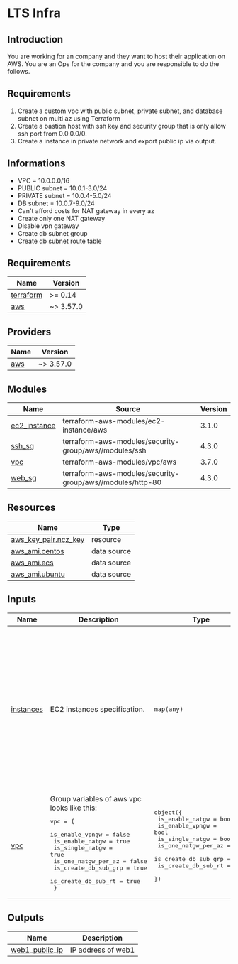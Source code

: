 # LTS Infra

## Introduction

You are working for an company and they want to host their application on AWS. You are an Ops for the company and you are responsible to do the follows.


## Requirements

1. Create a custom vpc with public subnet, private subnet, and database subnet on multi az using Terraform
2. Create a bastion host with ssh key and security group that is only allow ssh port from 0.0.0.0/0.
3. Create a instance in private network and export public ip via output.

## Informations
- VPC = 10.0.0.0/16
- PUBLIC subnet = 10.0.1-3.0/24
- PRIVATE subnet = 10.0.4-5.0/24
- DB subnet = 10.0.7-9.0/24
- Can't afford costs for NAT gateway in every az
- Create only one NAT gateway
- Disable vpn gateway
- Create db subnet group
- Create db subnet route table


<!-- BEGINNING OF PRE-COMMIT-TERRAFORM DOCS HOOK -->
## Requirements

| Name | Version |
|------|---------|
| <a name="requirement_terraform"></a> [terraform](#requirement\_terraform) | >= 0.14 |
| <a name="requirement_aws"></a> [aws](#requirement\_aws) | ~> 3.57.0 |

## Providers

| Name | Version |
|------|---------|
| <a name="provider_aws"></a> [aws](#provider\_aws) | ~> 3.57.0 |

## Modules

| Name | Source | Version |
|------|--------|---------|
| <a name="module_ec2_instance"></a> [ec2\_instance](#module\_ec2\_instance) | terraform-aws-modules/ec2-instance/aws | 3.1.0 |
| <a name="module_ssh_sg"></a> [ssh\_sg](#module\_ssh\_sg) | terraform-aws-modules/security-group/aws//modules/ssh | 4.3.0 |
| <a name="module_vpc"></a> [vpc](#module\_vpc) | terraform-aws-modules/vpc/aws | 3.7.0 |
| <a name="module_web_sg"></a> [web\_sg](#module\_web\_sg) | terraform-aws-modules/security-group/aws//modules/http-80 | 4.3.0 |

## Resources

| Name | Type |
|------|------|
| [aws_key_pair.ncz_key](https://registry.terraform.io/providers/hashicorp/aws/latest/docs/resources/key_pair) | resource |
| [aws_ami.centos](https://registry.terraform.io/providers/hashicorp/aws/latest/docs/data-sources/ami) | data source |
| [aws_ami.ecs](https://registry.terraform.io/providers/hashicorp/aws/latest/docs/data-sources/ami) | data source |
| [aws_ami.ubuntu](https://registry.terraform.io/providers/hashicorp/aws/latest/docs/data-sources/ami) | data source |

## Inputs

| Name | Description | Type | Default | Required |
|------|-------------|------|---------|:--------:|
| <a name="input_instances"></a> [instances](#input\_instances) | EC2 instances specification. | `map(any)` | <pre>{<br>  "bastion": {<br>    "distro": "ubuntu",<br>    "instance_type": "t2.micro",<br>    "is_mon": true,<br>    "network": "public3",<br>    "sg": "ssh_sg",<br>    "ssh_key": "ncz"<br>  },<br>  "web1": {<br>    "distro": "centos",<br>    "instance_type": "t3.micro",<br>    "is_mon": false,<br>    "network": "private1",<br>    "sg": "web_sg",<br>    "ssh_key": "ncz"<br>  }<br>}</pre> | no |
| <a name="input_vpc"></a> [vpc](#input\_vpc) | Group variables of aws vpc looks like this:<pre>vpc = {<br>    is_enable_vpngw      = false<br>    is_enable_natgw      = true<br>    is_single_natgw      = true<br>    is_one_natgw_per_az  = false<br>    is_create_db_sub_grp = true<br>    is_create_db_sub_rt  = true<br>  }</pre> | <pre>object({<br>    is_enable_natgw      = bool<br>    is_enable_vpngw      = bool<br>    is_single_natgw      = bool<br>    is_one_natgw_per_az  = bool<br>    is_create_db_sub_grp = bool<br>    is_create_db_sub_rt  = bool<br>  })</pre> | <pre>{<br>  "is_create_db_sub_grp": true,<br>  "is_create_db_sub_rt": true,<br>  "is_enable_natgw": true,<br>  "is_enable_vpngw": false,<br>  "is_one_natgw_per_az": false,<br>  "is_single_natgw": true<br>}</pre> | no |

## Outputs

| Name | Description |
|------|-------------|
| <a name="output_web1_public_ip"></a> [web1\_public\_ip](#output\_web1\_public\_ip) | IP address of web1 |
<!-- END OF PRE-COMMIT-TERRAFORM DOCS HOOK -->
